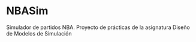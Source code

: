 # NBASim
Simulador de partidos NBA. Proyecto de prácticas de la asignatura Diseño de Modelos de Simulación
